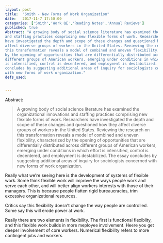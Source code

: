 ```yaml
---
layout: post
title:  "Smith - New Forms of Work Organization"
date:   2017-11-7 17:50:00
categories: ['Smith','Work QE','Reading Notes','Annual Reviews']
published: true
Abstract: "A growing body of social science literature has examined the organizational innovations
and staffing practices comprising new flexible forms of work. Researchers
have investigated the depth and scope of these changes and questioned how they
affect diverse groups of workers in the United States. Reviewing the research on
this transformation reveals a model of combined and uneven flexibility, characterized
by the opening of opportunities that are differentially distributed across
different groups of American workers, emerging under conditions in which effort
is intensified, control is decentered, and employment is destabilized. The essay
concludes by suggesting additional areas of inquiry for sociologists concerned
with new forms of work organization."
defs_used:


---
```

Abstract:
>A growing body of social science literature has examined the organizational innovations
and staffing practices comprising new flexible forms of work. Researchers
have investigated the depth and scope of these changes and questioned how they
affect diverse groups of workers in the United States. Reviewing the research on
this transformation reveals a model of combined and uneven flexibility, characterized
by the opening of opportunities that are differentially distributed across
different groups of American workers, emerging under conditions in which effort
is intensified, control is decentered, and employment is destabilized. The essay
concludes by suggesting additional areas of inquiry for sociologists concerned
with new forms of work organization.

Really what we're seeing here is the development of systems of flexible work. Some think flexible work will improve the ways people work and serve each other, and will better align workers interests with those of their managers. This is because people flatten rigid bureaucracies, trim excessive organizational resources.

Critics say this flexibility doesn't change the way people are controlled. Some say this will erode power at work.

Really there are two elements in flexibility. The first is functional flexiblity, and this flexible work builds in more meployee involvement. Heere you get deeper involvement of core workers. Numerical flexibility refers to more contingent jobs and workers. 
